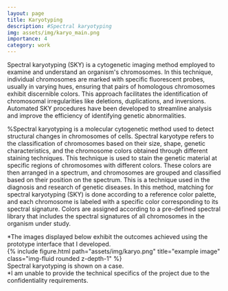 ```yaml
---
layout: page
title: Karyotyping 
description: #Spectral karyotyping 
img: assets/img/karyo_main.png
importance: 4
category: work
---
```

Spectral karyotyping (SKY) is a cytogenetic imaging method employed to examine and understand an organism's chromosomes. In this technique, individual chromosomes are marked with specific fluorescent probes, usually in varying hues, ensuring that pairs of homologous chromosomes exhibit discernible colors. This approach facilitates the identification of chromosomal irregularities like deletions, duplications, and inversions. Automated SKY procedures have been developed to streamline analysis and improve the efficiency of identifying genetic abnormalities.


%Spectral karyotyping is a molecular cytogenetic method used to detect structural changes in chromosomes of cells. Spectral karyotype refers to the classification of chromosomes based on their size, shape, genetic characteristics, and the chromosome colors obtained through different staining techniques. This technique is used to stain the genetic material at specific regions of chromosomes with different colors. These colors are then arranged in a spectrum, and chromosomes are grouped and classified based on their position on the spectrum. This is a technique used in the diagnosis and research of genetic diseases. In this method, matching for spectral karyotyping (SKY) is done according to a reference color palette, and each chromosome is labeled with a specific color corresponding to its spectral signature. Colors are assigned according to a pre-defined spectral library that includes the spectral signatures of all chromosomes in the organism under study.


<div class="caption">
    *The images displayed below exhibit the outcomes achieved using the prototype interface that I developed.
</div>

<div class="caption">
</div>
<div class="row">
    <div class="col-sm mt-3 mt-md-0">
        {% include figure.html path="assets/img/karyo.png" title="example image" class="img-fluid rounded z-depth-1" %}
    </div>
</div>
<div class="caption">
    Spectral karyotyping is shown on a case. 
</div> 

<div class="caption">
    *I am unable to provide the technical specifics of the project due to the confidentiality requirements.
</div>



